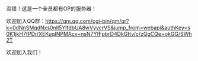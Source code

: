 没错！这是一个全员都有OP的服务器！

欢迎加入QQ群：https://qm.qq.com/cgi-bin/qm/qr?k=0dNnSMqdNxs0nIl5YlfdbUA8wVyvcrVS&jump_from=webapi&authKey=s0K1jkH7fPDr/XEKuqINPMAcv+nsN7YfFpbrD4DkGttv/c/zQgCQe+okGG/SWh2T

欢迎加入我们！